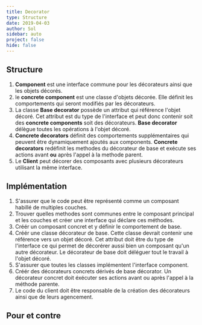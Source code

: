 ```yaml
---
title: Decorator
type: Structure
date: 2019-04-03
author: Sol
sidebar: auto
project: false
hide: false
---
```


##  Structure


<Media
    src="https://i.imgur.com/1mpxRQj.png"
    url="https://i.imgur.com/1mpxRQj.png"
    caption="https://refactoring.guru"
    center="true"
    width=450
/>

1. **Component** est une interface commune pour les décorateurs ainsi que les objets décorés.
2. le **concrete component** est une classe d'objets décorée. Elle définit les comportements qui seront modifiés par les décorateurs.
3. La classe **Base decorator** possède un attribut qui référence l'objet décoré. Cet attribut est du type de l'interface et peut donc contenir soit des **concrete components** soit des décorateurs. **Base decorator** délègue toutes les opérations à l'objet décoré.
4. **Concrete decorators** définit des comportements supplémentaires qui peuvent être dynamiquement ajoutés aux components. **Concrete decorators** redéfinit les methodes du décorateur de base et exécute ses actions avant **ou** après l'appel à la methode parent.
5. Le **Client** peut décorer des composants avec plusieurs décorateurs utilisant la même interface.

## Implémentation
1. S'assurer que le code peut être représenté comme un composant habillé de multiples couches.
2. Trouver quelles methodes sont communes entre le composant principal et les couches et créer une interface qui déclare ces méthodes.
3. Créér un composant concret et y définir le comportement de base.
4. Créér une classe décorateur de base. Cette classe devrait contenir une référence vers un objet décoré. Cet attribut doit être du type de l'interface ce qui permet de décorérer aussi bien un composant qu'un autre décorateur. Le décorateur de base doit déléguer tout le travail à l'objet décoré.
5. S'assurer que toutes les classes implémentent l'interface component.
6. Créér des décorateurs concrets dérivés de base décorator. Un décorateur concret doit éxécuter ses actions avant ou après l'appel à la méthode parente.
7. Le code du client doit être responsable de la création des décorateurs ainsi que de leurs agencement.

## Pour et contre

<Col proportions="6/6" vAlign="0">
<template slot="left">

* <st c="g">Possiblité d'étendre le comportement d'un objet sans faire une sous classe.</st>
* <st c="g">Ajouter/retirer des responsabilités à un objet dynamiquement.</st>
* <st c="g">Possiblité de combinaison de plusieurs comportements en décorant avec plusieurs décorateurs un même objet.</st>
<st c="g">Renforce le principe de _responsabilité unique_ en donant la possibilité de diviser une classe monolithique qui implémente de nombreuses variantes d'un même comportement en plusieurs petites classes.</st>


</template>
<template slot="right">

* <st c="r">Difficulté à retirer un décorateur spécifique d'un stack de décorateurs</st>
* <st c="r">Difficulté à implémenter un décorateur d'une façon à ce que son comportement ne dépende pas de l'ordre de décoration d'un stack.</st>

</template>
</Col>